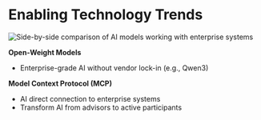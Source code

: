 # Enabling Technology Trends

![Side-by-side comparison of AI models working with enterprise systems](images/tech-integration.png)

**Open-Weight Models**
* Enterprise-grade AI without vendor lock-in (e.g., Qwen3)

**Model Context Protocol (MCP)**
* AI direct connection to enterprise systems
* Transform AI from advisors to active participants

